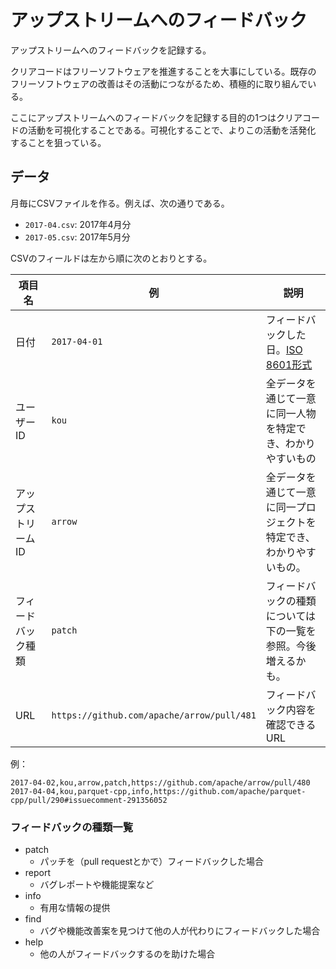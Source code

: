 # アップストリームへのフィードバック

アップストリームへのフィードバックを記録する。

クリアコードはフリーソフトウェアを推進することを大事にしている。既存の
フリーソフトウェアの改善はその活動につながるため、積極的に取り組んでい
る。

ここにアップストリームへのフィードバックを記録する目的の1つはクリアコー
ドの活動を可視化することである。可視化することで、よりこの活動を活発化
することを狙っている。

## データ

月毎にCSVファイルを作る。例えば、次の通りである。

  * `2017-04.csv`: 2017年4月分
  * `2017-05.csv`: 2017年5月分

CSVのフィールドは左から順に次のとおりとする。

| 項目名 | 例  | 説明 |
| ------ | --- | ---- |
| 日付   | `2017-04-01` | フィードバックした日。[ISO 8601形式](https://ja.wikipedia.org/wiki/ISO_8601) |
| ユーザーID | `kou` | 全データを通じて一意に同一人物を特定でき、わかりやすいもの |
| アップストリームID | `arrow` | 全データを通じて一意に同一プロジェクトを特定でき、わかりやすいもの。 |
| フィードバック種類 | `patch` | フィードバックの種類については下の一覧を参照。今後増えるかも。 |
| URL | `https://github.com/apache/arrow/pull/481` | フィードバック内容を確認できるURL |

例：

```csv
2017-04-02,kou,arrow,patch,https://github.com/apache/arrow/pull/480
2017-04-04,kou,parquet-cpp,info,https://github.com/apache/parquet-cpp/pull/290#issuecomment-291356052
```

### フィードバックの種類一覧

* patch
  * パッチを（pull requestとかで）フィードバックした場合
* report
  * バグレポートや機能提案など
* info
  * 有用な情報の提供
* find
  * バグや機能改善案を見つけて他の人が代わりにフィードバックした場合
* help
  * 他の人がフィードバックするのを助けた場合
